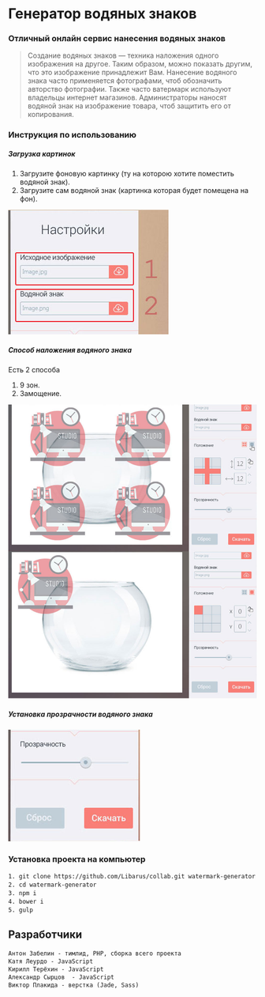 # Генератор водяных знаков
### Отличный онлайн сервис нанесения водяных знаков
>Создание водяных знаков — техника наложения одного изображения на другое. 
Таким образом, можно показать другим, что это изображение принадлежит Вам. Нанесение водяного знака часто применяется фотографами, чтоб обозначить авторство фотографии. Также часто ватермарк используют владельцы интернет магазинов. Администраторы наносят водяной знак на изображение товара, чтоб защитить его от копирования.

### Инструкция по использованию 

##### Загрузка картинок
1. Загрузите фоновую картинку (ту на которою хотите поместить водяной знак).
2. Загрузите сам водяной знак (картинка которая будет помещена на фон).

![Загрузка изображений](https://github.com/plakyda1/test/blob/master/watermark1down.jpg)
##### Способ наложения водяного знака
Есть 2 способа 

1. 9 зон.
2. Замощение.

![Способы наложения](https://github.com/plakyda1/test/blob/master/watermark-view.jpg)

##### Установка прозрачности водяного знака

![Прозрачность](https://github.com/plakyda1/test/blob/master/opacity.jpg)

### Установка проекта на компьютер

```sh
1. git clone https://github.com/Libarus/collab.git watermark-generator
2. cd watermark-generator
3. npm i
4. bower i
5. gulp
```
## Разработчики
	Антон Забелин - тимлид, PHP, сборка всего проекта
	Катя Леурдо - JavaScript
	Кирилл Терёхин - JavaScript
	Александр Сырцов  - JavaScript
	Виктор Плакида - верстка (Jade, Sass)


